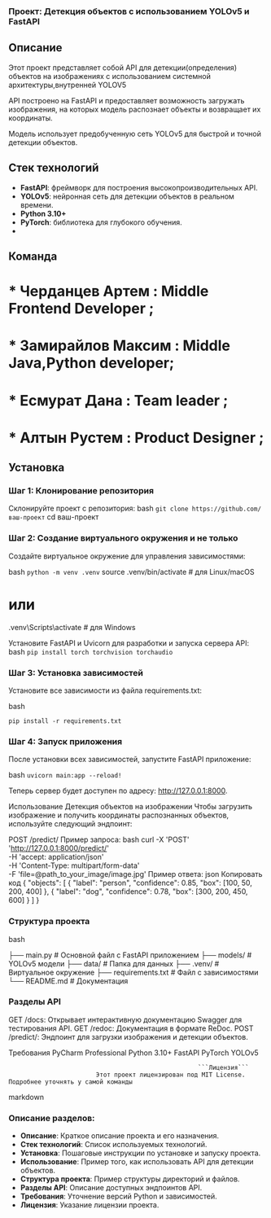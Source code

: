 ###                                 Проект: Детекция объектов с использованием YOLOv5 и FastAPI

##                                                          Описание

Этот проект представляет собой API для детекции(определения) объектов на изображениях с использованием системной архитектуры,внутренней YOLOV5

API построено на FastAPI и предоставляет возможность загружать изображения, на которых модель распознает объекты и возвращает их координаты.

Модель использует предобученную сеть YOLOv5 для быстрой и точной детекции объектов.

##                                                        Стек технологий

- **FastAPI**: фреймворк для построения высокопроизводительных API.
- **YOLOv5**: нейронная сеть для детекции объектов в реальном времени.
- **Python 3.10+**
- **PyTorch**: библиотека для глубокого обучения.
- 
##                                                          Команда 


# * Черданцев Артем :  Middle Frontend Developer ;
# * Замирайлов Максим : Middle Java,Python developer;
# * Есмурат Дана : Team leader ;
# * Алтын Рустем : Product Designer ;



##                                                          Установка

###                                                Шаг 1: Клонирование репозитория

Склонируйте проект с репозитория:
bash
```git clone https://github.com/ваш-проект```
cd ваш-проект

###                                          Шаг 2: Создание виртуального окружения и не только


Создайте виртуальное окружение для управления зависимостями:

bash
```python -m venv .venv```
source .venv/bin/activate   # для Linux/macOS
# или
.venv\Scripts\activate      # для Windows

Установите FastAPI и Uvicorn для разработки и запуска сервера API:
bash
```pip install torch torchvision torchaudio```

###                                                 Шаг 3: Установка зависимостей
Установите все зависимости из файла requirements.txt:

bash

```pip install -r requirements.txt```


###                                                     Шаг 4: Запуск приложения
После установки всех зависимостей, запустите FastAPI приложение:

bash
```uvicorn main:app --reload!```

Теперь сервер будет доступен по адресу: http://127.0.0.1:8000.

Использование
Детекция объектов на изображении
Чтобы загрузить изображение и получить координаты распознанных объектов, используйте следующий эндпоинт:

POST /predict/
Пример запроса:
bash
curl -X 'POST' \
  'http://127.0.0.1:8000/predict/' \
  -H 'accept: application/json' \
  -H 'Content-Type: multipart/form-data' \
  -F 'file=@path_to_your_image/image.jpg'
Пример ответа:
json
Копировать код
{
  "objects": [
    {
      "label": "person",
      "confidence": 0.85,
      "box": [100, 50, 200, 400]
    },
    {
      "label": "dog",
      "confidence": 0.78,
      "box": [300, 200, 450, 600]
    }
  ]
}
###                                                Структура проекта
bash

├── main.py           # Основной файл с FastAPI приложением
├── models/           # YOLOv5 модели
├── data/             # Папка для данных
├── .venv/            # Виртуальное окружение
├── requirements.txt  # Файл с зависимостями
└── README.md         # Документация
###                                                    Разделы API

GET /docs: Открывает интерактивную документацию Swagger для тестирования API.
GET /redoc: Документация в формате ReDoc.
POST /predict/: Эндпоинт для загрузки изображения и детекции объектов.

Требования
PyCharm Professional
Python 3.10+
FastAPI
PyTorch
YOLOv5

                                                        ```Лицензия```
                            Этот проект лицензирован под MIT License. Подробнее уточнять у самой команды 

markdown


###                                                 Описание разделов:

- **Описание**: Краткое описание проекта и его назначения.
- **Стек технологий**: Список используемых технологий.
- **Установка**: Пошаговые инструкции по установке и запуску проекта.
- **Использование**: Пример того, как использовать API для детекции объектов.
- **Структура проекта**: Пример структуры директорий и файлов.
- **Разделы API**: Описание доступных эндпоинтов API.
- **Требования**: Уточнение версий Python и зависимостей.
- **Лицензия**: Указание лицензии проекта.








